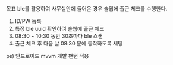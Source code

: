 목표 ble를 활용하여 사무실안에 들어온 경우 솔웹에 출근 체크를 수행한다. 
1. ID/PW 등록
2. 특정 ble uuid 확인하여 솔웹에 출근 체크
3. 08:30 ~ 10:30 동안 30초마다 ble 스캔 
4. 출근 체크 후 다음 날 08:30 분에 동작하도록 세팅

ps) 안드로이드 mvvm 개발 팬턴 적용
